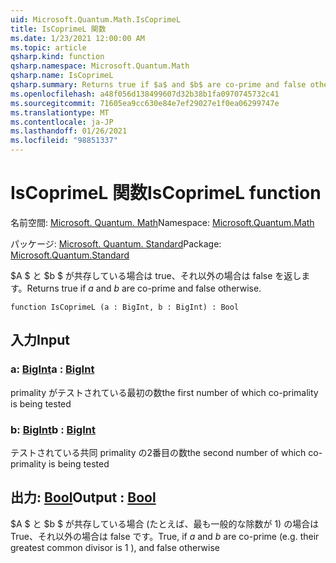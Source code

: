```yaml
---
uid: Microsoft.Quantum.Math.IsCoprimeL
title: IsCoprimeL 関数
ms.date: 1/23/2021 12:00:00 AM
ms.topic: article
qsharp.kind: function
qsharp.namespace: Microsoft.Quantum.Math
qsharp.name: IsCoprimeL
qsharp.summary: Returns true if $a$ and $b$ are co-prime and false otherwise.
ms.openlocfilehash: a48f056d138499607d32b38b1fa0970745732c41
ms.sourcegitcommit: 71605ea9cc630e84e7ef29027e1f0ea06299747e
ms.translationtype: MT
ms.contentlocale: ja-JP
ms.lasthandoff: 01/26/2021
ms.locfileid: "98851337"
---
```

# <a name="iscoprimel-function"></a><span data-ttu-id="034db-102">IsCoprimeL 関数</span><span class="sxs-lookup"><span data-stu-id="034db-102">IsCoprimeL function</span></span>

<span data-ttu-id="034db-103">名前空間: [Microsoft. Quantum. Math](xref:Microsoft.Quantum.Math)</span><span class="sxs-lookup"><span data-stu-id="034db-103">Namespace: [Microsoft.Quantum.Math](xref:Microsoft.Quantum.Math)</span></span>

<span data-ttu-id="034db-104">パッケージ: [Microsoft. Quantum. Standard](https://nuget.org/packages/Microsoft.Quantum.Standard)</span><span class="sxs-lookup"><span data-stu-id="034db-104">Package: [Microsoft.Quantum.Standard](https://nuget.org/packages/Microsoft.Quantum.Standard)</span></span>


<span data-ttu-id="034db-105">$A $ と $b $ が共存している場合は true、それ以外の場合は false を返します。</span><span class="sxs-lookup"><span data-stu-id="034db-105">Returns true if $a$ and $b$ are co-prime and false otherwise.</span></span>

```qsharp
function IsCoprimeL (a : BigInt, b : BigInt) : Bool
```


## <a name="input"></a><span data-ttu-id="034db-106">入力</span><span class="sxs-lookup"><span data-stu-id="034db-106">Input</span></span>

### <a name="a--bigint"></a><span data-ttu-id="034db-107">a: [BigInt](xref:microsoft.quantum.lang-ref.bigint)</span><span class="sxs-lookup"><span data-stu-id="034db-107">a : [BigInt](xref:microsoft.quantum.lang-ref.bigint)</span></span>

<span data-ttu-id="034db-108">primality がテストされている最初の数</span><span class="sxs-lookup"><span data-stu-id="034db-108">the first number of which co-primality is being tested</span></span>


### <a name="b--bigint"></a><span data-ttu-id="034db-109">b: [BigInt](xref:microsoft.quantum.lang-ref.bigint)</span><span class="sxs-lookup"><span data-stu-id="034db-109">b : [BigInt](xref:microsoft.quantum.lang-ref.bigint)</span></span>

<span data-ttu-id="034db-110">テストされている共同 primality の2番目の数</span><span class="sxs-lookup"><span data-stu-id="034db-110">the second number of which co-primality is being tested</span></span>



## <a name="output--bool"></a><span data-ttu-id="034db-111">出力: [Bool](xref:microsoft.quantum.lang-ref.bool)</span><span class="sxs-lookup"><span data-stu-id="034db-111">Output : [Bool](xref:microsoft.quantum.lang-ref.bool)</span></span>

<span data-ttu-id="034db-112">$A $ と $b $ が共存している場合 (たとえば、最も一般的な除数が 1) の場合は True、それ以外の場合は false です。</span><span class="sxs-lookup"><span data-stu-id="034db-112">True, if $a$ and $b$ are co-prime (e.g. their greatest common divisor is 1 ), and false otherwise</span></span>